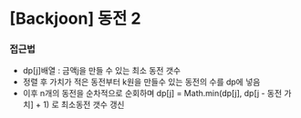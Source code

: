 # [Backjoon] 동전 2

### 접근법

- dp[j]배열 : 금액j을 만들 수 있는 최소 동전 갯수
- 정렬 후 가치가 적은 동전부터 k원을 만들수 있는 동전의 수를 dp에 넣음
- 이후 n개의 동전을 순차적으로 순회하며 dp[j] = Math.min(dp[j], dp[j - 동전 가치] + 1) 로 최소동전 갯수 갱신
